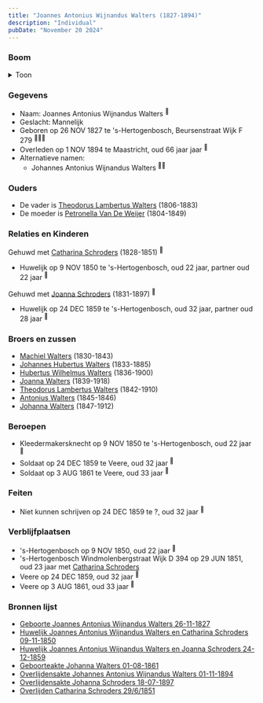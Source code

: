 ```yaml
---
title: "Joannes Antonius Wijnandus Walters (1827-1894)"
description: "Individual"
pubDate: "November 20 2024"
---
```


### Boom
<details><summary>Toon</summary>

![test](https://www.plantuml.com/plantuml/svg/dPDRR-8m48NV_Ij6xKEVa7A5126s2mtQhNf1Aji-8YVn4XV7HhPHXIh--qwAsr0L5RHlrdXEvZjpd4jZgRRhMX2pv795DQqXfyLoeTLQbcCbb0QhgJHunQGb5IyP55mNWktEh5xP3TIipfaskvAnJ3DbDoj6zhvQ26eCl18062bTCZshUB6Kp9Z1eAPS3eSGaYqX5p1z6sN8Jd4sgvWgbLuRkA7D58kd9ofmY3a3Qk2tvtb90d2UXPDuCi8Hhtyv4-KM1lsSvfjvhgmLh3y4lmSFsHJynEl2ZxqkirmBCQUod1TQ6PChf6hQKxWVpx0z2U72T7xXQBLWCbUcg93KuKsPrIWGWi8ZbN35u8dnPwPRjXJP9gCipC9ls8B83VEYazXYkBj_nFOe_OPjq7zXPSdbeb7uJX5qtz0cY1QaS2xueh8Rv5SlYBSbRfsTZkiWpaDRS4eiu9NlXUHztBMY4l7WfxHAyYOc_YmH_MjWg8AFs8y75tJVsNjVtHxVbHEd4TnIQgpcHMMRf-QmnzHML7D9uQ6ej2htEN5h9uI73siNNf3y1n_kylhF7QfZ_yGiK-SezZwY3AE3KJQBTic54N6EsiAdv0xw3qxn7_fmbOqHA3pWu7W-2Vg_QGBgVGxeW7FyJNQJuhIr7X-r7XDdfYsGIuOlinR_0000)
</details>

### Gegevens
- Naam: Joannes Antonius Wijnandus Walters <sup><a href="../s00137/" style="text-decoration:none" title="Geboorte Joannes Antonius Wijnandus Walters 26-11-1827">:link:</a></sup>
- Geslacht: Mannelijk
- Geboren op 26 NOV 1827 te 's-Hertogenbosch, Beursenstraat Wijk F 279 <sup><a href="../s00137/" style="text-decoration:none" title="Geboorte Joannes Antonius Wijnandus Walters 26-11-1827">:link:</a><a href="../s00148/" style="text-decoration:none" title="Huwelijk Joannes Antonius Wijnandus Walters en Catharina Schroders 09-11-1850">:link:</a><a href="../s00149/" style="text-decoration:none" title="Huwelijk Joannes Antonius Wijnandus Walters en Joanna Schroders 24-12-1859">:link:</a></sup>
- Overleden op 1 NOV 1894 te Maastricht, oud 66 jaar jaar <sup><a href="../s00212/" style="text-decoration:none" title="Overlijdensakte Johannes Antonius Wijnandus Walters 01-11-1894 ">:link:</a></sup>
- Alternatieve namen:
  - Johannes Antonius Wijnandus Walters <sup><a href="../s00211/" style="text-decoration:none" title="Geboorteakte Johanna Walters 01-08-1861 ">:link:</a><a href="../s00212/" style="text-decoration:none" title="Overlijdensakte Johannes Antonius Wijnandus Walters 01-11-1894 ">:link:</a></sup>

### Ouders
- De vader is [Theodorus Lambertus Walters](../i00088/) (1806-1883)
- De moeder is [Petronella Van De Weijer](../i00089/) (1804-1849)

### Relaties en Kinderen

Gehuwd met [Catharina Schroders](../i00111/) (1828-1851) <sup><a href="../s00148/" style="text-decoration:none" title="Huwelijk Joannes Antonius Wijnandus Walters en Catharina Schroders 09-11-1850">:link:</a></sup>
- Huwelijk op 9 NOV 1850 te 's-Hertogenbosch, oud 22 jaar, partner oud 22 jaar <sup><a href="../s00148/" style="text-decoration:none" title="Huwelijk Joannes Antonius Wijnandus Walters en Catharina Schroders 09-11-1850">:link:</a></sup>

Gehuwd met [Joanna Schroders](../i00112/) (1831-1897) <sup><a href="../s00149/" style="text-decoration:none" title="Huwelijk Joannes Antonius Wijnandus Walters en Joanna Schroders 24-12-1859">:link:</a></sup>
- Huwelijk op 24 DEC 1859 te 's-Hertogenbosch, oud 32 jaar, partner oud 28 jaar <sup><a href="../s00149/" style="text-decoration:none" title="Huwelijk Joannes Antonius Wijnandus Walters en Joanna Schroders 24-12-1859">:link:</a></sup>

### Broers en zussen
- [Machiel Walters](../i00104/) (1830-1843)
- [Johannes Hubertus Walters](../i00079/) (1833-1885)
- [Hubertus Wilhelmus Walters](../i00105/) (1836-1900)
- [Joanna Walters](../i00106/) (1839-1918)
- [Theodorus Lambertus Walters](../i00107/) (1842-1910)
- [Antonius Walters](../i00108/) (1845-1846)
- [Johanna Walters](../i00109/) (1847-1912)

### Beroepen
- Kleedermakersknecht op 9 NOV 1850 te 's-Hertogenbosch, oud 22 jaar <sup><a href="../s00148/" style="text-decoration:none" title="Huwelijk Joannes Antonius Wijnandus Walters en Catharina Schroders 09-11-1850">:link:</a></sup>
- Soldaat op 24 DEC 1859 te Veere, oud 32 jaar <sup><a href="../s00149/" style="text-decoration:none" title="Huwelijk Joannes Antonius Wijnandus Walters en Joanna Schroders 24-12-1859">:link:</a></sup>
- Soldaat op 3 AUG 1861 te Veere, oud 33 jaar <sup><a href="../s00211/" style="text-decoration:none" title="Geboorteakte Johanna Walters 01-08-1861 ">:link:</a></sup>

### Feiten
- Niet kunnen schrijven op 24 DEC 1859 te ?, oud 32 jaar <sup><a href="../s00149/" style="text-decoration:none" title="Huwelijk Joannes Antonius Wijnandus Walters en Joanna Schroders 24-12-1859">:link:</a></sup>

### Verblijfplaatsen
- 's-Hertogenbosch  op 9 NOV 1850, oud 22 jaar  <sup><a href="../s00148/" style="text-decoration:none" title="Huwelijk Joannes Antonius Wijnandus Walters en Catharina Schroders 09-11-1850">:link:</a></sup>
- 's-Hertogenbosch Windmolenbergstraat Wijk D 394 op 29 JUN 1851, oud 23 jaar met [Catharina Schroders](../i00111/) 
- Veere  op 24 DEC 1859, oud 32 jaar  <sup><a href="../s00149/" style="text-decoration:none" title="Huwelijk Joannes Antonius Wijnandus Walters en Joanna Schroders 24-12-1859">:link:</a></sup>
- Veere  op 3 AUG 1861, oud 33 jaar  <sup><a href="../s00211/" style="text-decoration:none" title="Geboorteakte Johanna Walters 01-08-1861 ">:link:</a></sup>

### Bronnen lijst
- [Geboorte Joannes Antonius Wijnandus Walters 26-11-1827](../s00137/)
- [Huwelijk Joannes Antonius Wijnandus Walters en Catharina Schroders 09-11-1850](../s00148/)
- [Huwelijk Joannes Antonius Wijnandus Walters en Joanna Schroders 24-12-1859](../s00149/)
- [Geboorteakte Johanna Walters 01-08-1861 ](../s00211/)
- [Overlijdensakte Johannes Antonius Wijnandus Walters 01-11-1894 ](../s00212/)
- [Overlijdensakte Johanna Schroders 18-07-1897](../s00214/)
- [Overlijden Catharina Schroders 29/6/1851](../s00241/)